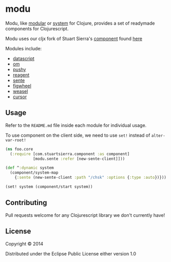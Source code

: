 # modu

Modu, like [modular](https://github.com/juxt/modular) or [system](https://github.com/danielsz/system) for Clojure, provides a set of readymade components for Clojurescript.

Modu uses our cljx fork of Stuart Sierra's [component](https://github.com/stuartsierra/component) found [here](https://github.com/kibu-australia/component)

Modules include:

* [datascript](https://github.com/kibu-australia/modu/tree/master/modules/datascript)
* [om](https://github.com/kibu-australia/modu/tree/master/modules/om)
* [pushy](https://github.com/kibu-australia/modu/tree/master/modules/pushy)
* [reagent](https://github.com/kibu-australia/modu/tree/master/modules/reagent)
* [sente](https://github.com/kibu-australia/modu/tree/master/modules/sente)
* [figwheel](https://github.com/kibu-australia/modu/tree/master/modules/figwheel)
* [weasel](https://github.com/kibu-australia/modu/tree/master/modules/weasel)
* [cursor](https://github.com/kibu-australia/modu/tree/master/modules/cursor)

## Usage

Refer to the `README.md` file inside each module for individual usage.


To use component on the client side, we need to use `set!` instead of `alter-var-root!`

```clojure
(ns foo.core
  (:require [com.stuartsierra.component :as component]
            [modu.sente :refer [new-sente-client]]))

(def ^:dynamic system
  (component/system-map
    {:sente (new-sente-client :path "/chsk" :options {:type :auto})}))

(set! system (component/start system))
```

## Contributing

Pull requests welcome for any Clojurescript library we don't currently have!

## License

Copyright © 2014

Distributed under the Eclipse Public License either version 1.0
